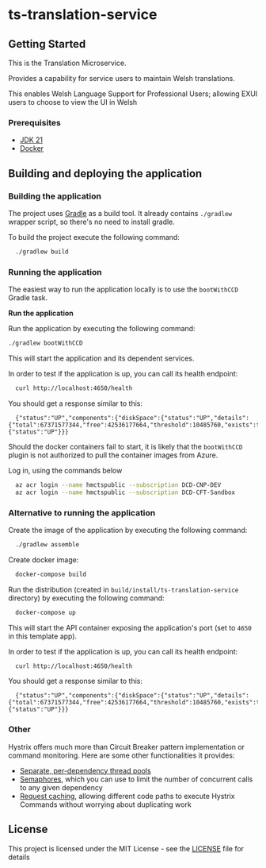 # ts-translation-service

## Getting Started
This is the Translation Microservice.

Provides a capability for service users to maintain Welsh translations.

This enables Welsh Language Support for Professional Users; allowing EXUI users to choose to view the UI in Welsh

### Prerequisites

- [JDK 21](https://java.com)
- [Docker](https://www.docker.com)

## Building and deploying the application

### Building the application

The project uses [Gradle](https://gradle.org) as a build tool. It already contains
`./gradlew` wrapper script, so there's no need to install gradle.

To build the project execute the following command:

```bash
  ./gradlew build
```

### Running the application

The easiest way to run the application locally is to use the `bootWithCCD` Gradle task.

**Run the application**

Run the application by executing the following command:

```bash
./gradlew bootWithCCD
```

This will start the application and its dependent services.

In order to test if the application is up, you can call its health endpoint:

```bash
  curl http://localhost:4650/health
```

You should get a response similar to this:

```
  {"status":"UP","components":{"diskSpace":{"status":"UP","details":{"total":67371577344,"free":42536177664,"threshold":10485760,"exists":true}},"ping":{"status":"UP"}}}
```

Should the docker containers fail to start, it is likely that the `bootWithCCD` plugin is not authorized to pull the container images from Azure.

Log in, using the commands below

```bash
  az acr login --name hmctspublic --subscription DCD-CNP-DEV
  az acr login --name hmctspublic --subscription DCD-CFT-Sandbox
```

### Alternative to running the application

Create the image of the application by executing the following command:

```bash
  ./gradlew assemble
```

Create docker image:

```bash
  docker-compose build
```

Run the distribution (created in `build/install/ts-translation-service` directory)
by executing the following command:

```bash
  docker-compose up
```

This will start the API container exposing the application's port
(set to `4650` in this template app).

In order to test if the application is up, you can call its health endpoint:

```bash
  curl http://localhost:4650/health
```

You should get a response similar to this:

```
  {"status":"UP","components":{"diskSpace":{"status":"UP","details":{"total":67371577344,"free":42536177664,"threshold":10485760,"exists":true}},"ping":{"status":"UP"}}}
```

### Other

Hystrix offers much more than Circuit Breaker pattern implementation or command monitoring.
Here are some other functionalities it provides:
 * [Separate, per-dependency thread pools](https://github.com/Netflix/Hystrix/wiki/How-it-Works#isolation)
 * [Semaphores](https://github.com/Netflix/Hystrix/wiki/How-it-Works#semaphores), which you can use to limit
 the number of concurrent calls to any given dependency
 * [Request caching](https://github.com/Netflix/Hystrix/wiki/How-it-Works#request-caching), allowing
 different code paths to execute Hystrix Commands without worrying about duplicating work

## License

This project is licensed under the MIT License - see the [LICENSE](LICENSE) file for details
